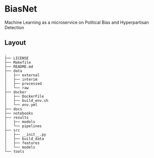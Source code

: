 # BiasNet
Machine Learning as a microservice on Political Bias and Hyperpartisan Detection

## Layout
```commandline
.
├── LICENSE
├── Makefile
├── README.md
├── data
│   ├── external
│   ├── interim
│   ├── processed
│   └── raw
├── docker
│   ├── DockerFile
│   ├── build_env.sh
│   └── env.yml
├── docs
├── notebooks
├── results
│   ├── models
│   └── pipelines
├── src
│   ├── __init__.py
│   ├── build_data
│   ├── features
│   └── models
└── tools
```